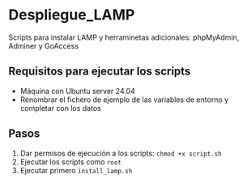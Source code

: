 # Despliegue_LAMP
Scripts para instalar LAMP y herraminetas adicionales: phpMyAdmin, Adminer y GoAccess

## Requisitos para ejecutar los scripts
- Máquina con Ubuntu server 24.04
- Renombrar el fichero de ejemplo de las variables de entorno y completar con los datos

## Pasos
1. Dar permisos de ejecución a los scripts: `chmod +x script.sh`
2. Ejecutar los scripts como `root`
2. Ejecutar primero `install_lamp.sh`